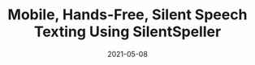 ---
title: "Mobile, Hands-Free, Silent Speech Texting Using SilentSpeller"
collection: publications
permalink: 'https://doi.org/10.1145/3411763.3451552'
date: 2021-05-08
venue: 'Extended Abstracts of the 2021 CHI Conference on Human Factors in Computing Systems'
paperurl: 'https://doi.org/10.1145/3411763.3451552'
citation: ' Naoki Kimura,  <b>Tan Gemicioglu</b>,  Jonathan Womack,  Richard Li,  Yuhui Zhao,  Abdelkareem Bedri,  Alex Olwal,  Jun Rekimoto,  Thad Starner, &quot;Mobile, Hands-Free, Silent Speech Texting Using SilentSpeller.&quot; Extended Abstracts of the 2021 CHI Conference on Human Factors in Computing Systems, 2021.'
---